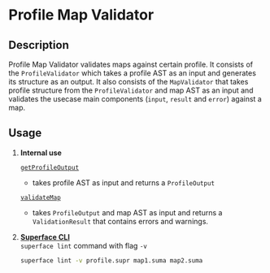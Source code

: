 # **Profile Map Validator**

## **Description**

Profile Map Validator validates maps against certain profile. It consists of the `ProfileValidator` which takes a profile AST as an input and generates its structure as an output. It also consists of the `MapValidator` that takes profile structure from the `ProfileValidator` and map AST as an input and validates the usecase main components (`input`, `result` and `error`) against a map.

## **Usage**

1. **Internal use**

   [`getProfileOutput`](./utils.ts#L279)

   - takes profile AST as input and returns a `ProfileOutput`

   [`validateMap`](./utils.ts#L287)

   - takes `ProfileOutput` and map AST as input and returns a `ValidationResult` that contains errors and warnings.

2. [**Superface CLI**](https://github.com/superfaceai/cli)\
   `superface lint` command with flag `-v`
   ```bash
   superface lint -v profile.supr map1.suma map2.suma
   ```
